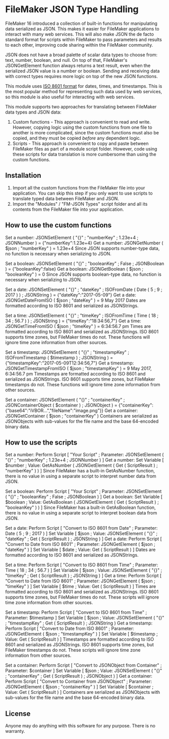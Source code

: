 # FileMaker JSON Type Handling

FileMaker 16 introduced a collection of built-in functions for manipulating data serialized as JSON. This makes it easier for FileMaker applications to interact with many web services. This will also make JSON the de facto standard format for scripts within FileMaker to pass parameters and results to each other, improving code sharing within the FileMaker community.

JSON does not have a broad palette of scalar data types to choose from: text, number, boolean, and null. On top of that, FileMaker's JSONGetElement function always returns a text result, even when the serialized JSON value is a number or boolean. Sending and receiving data with correct types requires more logic on top of the new JSON functions.

This module uses [ISO 8601 format][1] for dates, times, and timestamps. This is the most popular method for representing such data used by web services, so this module is also useful for interacting with web services.

[1]: https://en.wikipedia.org/wiki/ISO_8601 "ISO 8601 on Wikipedia"

This module supports two approaches for translating between FileMaker data types and JSON data:
1. Custom functions - This approach is convenient to read and write. However, copying logic using the custom functions from one file to another is more complicated, since the custom functions must also be copied, and they must be copied _before_ any dependent logic.
2. Scripts - This approach is convenient to copy and paste between FileMaker files as part of a module script folder. However, code using these scripts for data translation is more cumbersome than using the custom functions.

## Installation

1. Import all the custom functions from the FileMaker file  into your application. You can skip this step if you only want to use scripts to translate typed data between FileMaker and JSON.
2. Import the "Modules" / "FM-JSON Types" script folder and all its contents from the FileMaker file into your application.

## How to use the custom functions

Set a number:
	JSONSetElement ( "{}" ; "numberKey" ; 1.23e+4 ; JSONNumber )
	= {"numberKey":1.23e+4}
Get a number:
	JSONGetNumber ( $json ; "numberKey" )
	= 1.23e+4
Since JSON supports number-type data, no function is necessary when serializing to JSON.

Set a boolean:
	JSONSetElement ( "{}" ; "booleanKey" ; False ; JSONBoolean )
	= {"booleanKey":false}
Get a boolean:
	JSONGetBoolean ( $json ; "booleanKey" )
	= 0
Since JSON supports boolean-type data, no function is necessary when serializing to JSON.

Set a date:
	JSONSetElement ( "{}" ; "dateKey" ; ISOFromDate ( Date ( 5 ; 9 ; 2017 ) ) ; JSONString )
	= {"dateKey":"2017-05-09"}
Get a date:
	JSONGetDateFromISO ( $json ; "dateKey" )
	= 9 May 2017
Dates are formatted according to ISO 8601 and serialized as JSONStrings.

Set a time:
	JSONSetElement ( "{}" ; "timeKey" ; ISOFromTime ( Time ( 18 ; 34 ; 56.7 ) ) ; JSONString )
	= {"timeKey":"18:34:56,7"}
Get a time:
	JSONGetTimeFromISO ( $json ; "timeKey" )
	= 6:34:56.7 pm
Times are formatted according to ISO 8601 and serialized as JSONStrings. ISO 8601 supports time zones, but FileMaker times do not. These functions will ignore time zone information from other sources.

Set a timestamp:
	JSONSetElement ( "{}" ; "timestampKey" ; ISOFromTimestamp ( $timestamp ) ; JSONString )
	= {"timestampKey":"2017-05-09T12:34:56,7"}
Get a timestamp:
	JSONGetTimestampFromISO ( $json ; "timestampKey" )
	= 9 May 2017, 6:34:56.7 pm
Timestamps are formatted according to ISO 8601 and serialized as JSONStrings. ISO 8601 supports time zones, but FileMaker timestamps do not. These functions will ignore time zone information from other sources.

Set a container:
	JSONSetElement ( "{}" ; "containerKey" ; JSONContainerObject ( $container ) ; JSONObject )
	= {"containerKey":{"base64":"iVBOR...","fileName":"image.png"}}
Get a container:
	JSONGetContainer ( $json ; "containerKey" )
Containers are serialized as JSONObjects with sub-values for the file name and the base 64-encoded binary data.

## How to use the scripts

Set a number:
	Perform Script [ "Your Script" ; Parameter: JSONSetElement ( "{}" ; "numberKey" ; 1.23e+4 ; JSONNumber ) ]
Get a number:
	Set Variable [ $number ; Value: GetAsNumber ( JSONGetElement ( Get ( ScriptResult ) ; "numberKey" ) ) ]
Since FileMaker has a built-in GetAsNumber function, there is no value in using a separate script to interpret number data from JSON.

Set a boolean:
	Perform Script [ "Your Script" ; Parameter: JSONSetElement ( "{}" ; "booleanKey" ; False ; JSONBoolean ) ]
Get a boolean:
	Set Variable [ $boolean ; Value: GetAsBoolean ( JSONGetElement ( Get ( ScriptResult ) ; "booleanKey" ) ) ]
Since FileMaker has a built-in GetAsBoolean function, there is no value in using a separate script to interpret boolean data from JSON.

Set a date:
	Perform Script [ "Convert to ISO 8601 from Date" ; Parameter: Date ( 5 ; 9 ; 2017 ) ]
	Set Variable [ $json ; Value: JSONSetElement ( "{}" ; "dateKey" ; Get ( ScriptResult ) ; JSONString ) ]
Get a date:
	Perform Script [ "Convert to Date from ISO 8601" ; Parameter: JSONGetElement ( $json ; "dateKey" ) ]
	Set Variable [ $date ; Value: Get ( ScriptResult ) ]
Dates are formatted according to ISO 8601 and serialized as JSONStrings.

Set a time:
	Perform Script [ "Convert to ISO 8601 from Time" ; Parameter: Time ( 18 ; 34 ; 56.7 ) ]
	Set Variable [ $json ; Value: JSONSetElement ( "{}" ; "timeKey" ; Get ( ScriptResult ) ; JSONString ) ]
Get a time:
	Perform Script [ "Convert to Date from ISO 8601" ; Parameter: JSONGetElement ( $json ; "timeKey" ) ]
	Set Variable [ $time ; Value: Get ( ScriptResult ) ]
Times are formatted according to ISO 8601 and serialized as JSONStrings. ISO 8601 supports time zones, but FileMaker times do not. These scripts will ignore time zone information from other sources.

Set a timestamp:
	Perform Script [ "Convert to ISO 8601 from Time" ; Parameter: $timestamp ]
	Set Variable [ $json ; Value: JSONSetElement ( "{}" ; "timestampKey" ; Get ( ScriptResult ) ; JSONString )
Get a timestamp:
	Perform Script [ "Convert to Date from ISO 8601" ; Parameter: JSONGetElement ( $json ; "timestampKey" ) ]
	Set Variable [ $timestamp ; Value: Get ( ScriptResult ) ]
Timestamps are formatted according to ISO 8601 and serialized as JSONStrings. ISO 8601 supports time zones, but FileMaker timestamps do not. These scripts will ignore time zone information from other sources.

Set a container:
	Perform Script [ "Convert to JSONObject from Container" ; Parameter: $container ]
	Set Variable [ $json ; Value: JSONSetElement ( "{}" ; "containerKey" ; Get ( ScriptResult ) ; JSONObject ) ]
Get a container:
	Perform Script [ "Convert to Container from JSONObject" ; Parameter: JSONGetElement ( $json ; "containerKey" ) ]
	Set Variable [ $container ; Value: Get ( ScriptResult ) ]
Containers are serialized as JSONObjects with sub-values for the file name and the base 64-encoded binary data.

## License

Anyone may do anything with this software for any purpose. There is no warranty.